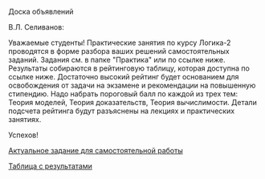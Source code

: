 Доска объявлений 

В.Л. Селиванов:

Уважаемые студенты!
Практические занятия по курсу Логика-2 проводятся в форме разбора ваших решений самостоятельных заданий. Задания см. в папке "Практика" или по ссылке ниже. Результаты собираются в рейтинговую таблицу, которая доступна по ссылке ниже. Достаточно высокий рейтинг будет основанием для освобождения от задачи на экзамене и рекомендации на повышенную стипендию. Надо набрать пороговый балл по каждой из трех тем: Теория моделей, Теория доказательств, Теория вычислимости. Детали подсчета рейтинга будут разъяснены на лекциях и практических занятиях.

Успехов!
  
[Актуальное задание для самостоятельной работы](https://docs.yandex.ru/docs/view?url=ya-disk%3A%2F%2F%2Fdisk%2FLogic2-2023%2FTask2.pdf&name=Task2.pdf&uid=1130000047699803&nosw=1)

[Таблица с результатами](https://docs.google.com/spreadsheets/d/1nO0-SeE6pCi0vht6oQ3mGaXVSdi1tb7ycBu6DyuDTxI/edit#gid=0)



